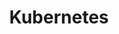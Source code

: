 ---
title: Kubernetes
description: This is a category for Kubernetes related articles
image: https://github.com/kubernetes/kubernetes/raw/master/logo/logo.png
# Badge style
style:
    background: "#06506E"
    color: "#fff"
---